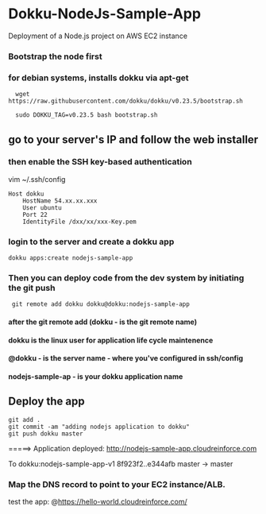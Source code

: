 # Dokku-NodeJs-Sample-App
Deployment of a Node.js project on AWS EC2 instance

### Bootstrap the node first
### for debian systems, installs dokku via apt-get
```
  wget https://raw.githubusercontent.com/dokku/dokku/v0.23.5/bootstrap.sh

  sudo DOKKU_TAG=v0.23.5 bash bootstrap.sh
```
 ## go to your server's IP and follow the web installer

### then enable the SSH key-based authentication
vim ~/.ssh/config
```
Host dokku
    HostName 54.xx.xx.xxx
    User ubuntu
    Port 22
    IdentityFile /dxx/xx/xxx-Key.pem
```
### login to the server and create a dokku app
```
dokku apps:create nodejs-sample-app

```

### Then you can deploy code from the dev system by initiating the git push
```
 git remote add dokku dokku@dokku:nodejs-sample-app

```
 #### after the git remote add (dokku - is the git remote name)
 #### dokku is the linux user for application life cycle maintenence
 #### @dokku - is the server name - where you've configured in ssh/config
 #### nodejs-sample-ap - is your dokku application name 
 
## Deploy the app
 ```
 git add .
 git commit -am "adding nodejs application to dokku"
 git push dokku master
 ```
 
=====> Application deployed:
       http://nodejs-sample-app.cloudreinforce.com

To dokku:nodejs-sample-app-v1
   8f923f2..e344afb  master -> master
   

### Map the DNS record to point to your EC2 instance/ALB.

test the app:
@https://hello-world.cloudreinforce.com/
